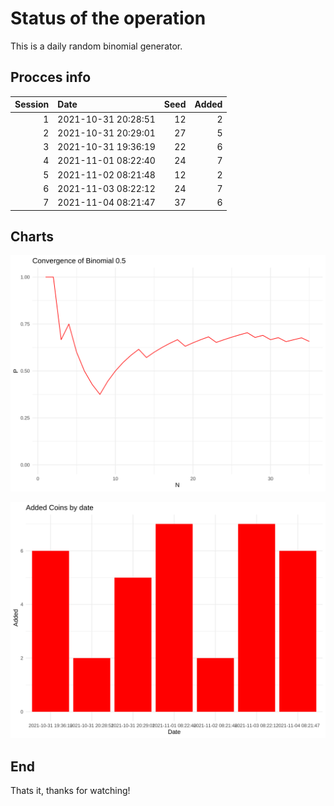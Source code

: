 # Status of the operation
  
  This is a daily random binomial generator.
  
## Procces info

| Session|Date                | Seed| Added|
|-------:|:-------------------|----:|-----:|
|       1|2021-10-31 20:28:51 |   12|     2|
|       2|2021-10-31 20:29:01 |   27|     5|
|       3|2021-10-31 19:36:19 |   22|     6|
|       4|2021-11-01 08:22:40 |   24|     7|
|       5|2021-11-02 08:21:48 |   12|     2|
|       6|2021-11-03 08:22:12 |   24|     7|
|       7|2021-11-04 08:21:47 |   37|     6|

## Charts 

![](charts/plot1.png)

![](charts/plot2.png)

## End

Thats it, thanks for watching!
